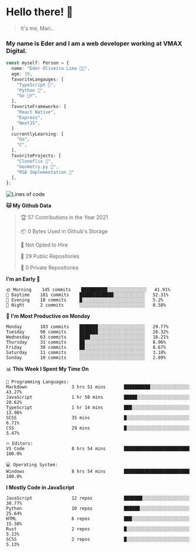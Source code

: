 # Hello there! 👋

> It's me, Mari..

### My name is Eder and I am a web developer working at **VMAX Digital**.

```TypeScript
const myself: Person = {
  name: "Eder Oliveira Lima 👨‍💻",
  age: 19,
  favoriteLangauges: [
    "TypeScript 📘",
    "Python 🐍",
    "Go 🚶‍♂️",
  ],
  favoriteFrameworks: [
    "React Native",
    "Express",
    "NextJS",
  ]
  currentlyLearning: [
    "Go",
    "C",
  ],
  favoriteProjects: [
    "Cloneflix 🎥",
    "Geometry.py 📐",
    "RSA Implementation 🔐"
  ],
};


```

<!--START_SECTION:waka-->
![Lines of code](https://img.shields.io/badge/From%20Hello%20World%20I%27ve%20Written-196896%20lines%20of%20code-blue)

**🐱 My Github Data** 

> 🏆 57 Contributions in the Year 2021
 > 
> 📦 0 Bytes Used in Github's Storage 
 > 
> 🚫 Not Opted to Hire
 > 
> 📜 29 Public Repositories 
 > 
> 🔑 0 Private Repositories  
 > 
**I'm an Early 🐤** 

```text
🌞 Morning    145 commits    ██████████░░░░░░░░░░░░░░░   41.91% 
🌆 Daytime    181 commits    █████████████░░░░░░░░░░░░   52.31% 
🌃 Evening    18 commits     █░░░░░░░░░░░░░░░░░░░░░░░░   5.2% 
🌙 Night      2 commits      ░░░░░░░░░░░░░░░░░░░░░░░░░   0.58%

```
📅 **I'm Most Productive on Monday** 

```text
Monday       103 commits    ███████░░░░░░░░░░░░░░░░░░   29.77% 
Tuesday      98 commits     ███████░░░░░░░░░░░░░░░░░░   28.32% 
Wednesday    63 commits     ████░░░░░░░░░░░░░░░░░░░░░   18.21% 
Thursday     31 commits     ██░░░░░░░░░░░░░░░░░░░░░░░   8.96% 
Friday       30 commits     ██░░░░░░░░░░░░░░░░░░░░░░░   8.67% 
Saturday     11 commits     ░░░░░░░░░░░░░░░░░░░░░░░░░   3.18% 
Sunday       10 commits     ░░░░░░░░░░░░░░░░░░░░░░░░░   2.89%

```


📊 **This Week I Spent My Time On** 

```text
💬 Programming Languages: 
Markdown                 3 hrs 51 mins       ██████████░░░░░░░░░░░░░░░   43.27% 
JavaScript               1 hr 50 mins        █████░░░░░░░░░░░░░░░░░░░░   20.62% 
TypeScript               1 hr 14 mins        ███░░░░░░░░░░░░░░░░░░░░░░   13.96% 
SCSS                     35 mins             █░░░░░░░░░░░░░░░░░░░░░░░░   6.71% 
CSS                      29 mins             █░░░░░░░░░░░░░░░░░░░░░░░░   5.47%

🔥 Editors: 
VS Code                  8 hrs 54 mins       █████████████████████████   100.0%

💻 Operating System: 
Windows                  8 hrs 54 mins       █████████████████████████   100.0%

```

**I Mostly Code in JavaScript** 

```text
JavaScript               12 repos            ███████░░░░░░░░░░░░░░░░░░   30.77% 
Python                   10 repos            ██████░░░░░░░░░░░░░░░░░░░   25.64% 
HTML                     6 repos             ███░░░░░░░░░░░░░░░░░░░░░░   15.38% 
Rust                     2 repos             █░░░░░░░░░░░░░░░░░░░░░░░░   5.13% 
SCSS                     2 repos             █░░░░░░░░░░░░░░░░░░░░░░░░   5.13%

```



<!--END_SECTION:waka-->
